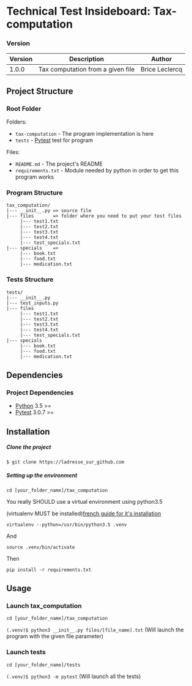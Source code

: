 # Technical Test Insideboard: Tax-computation

### Version

| Version | Description | Author |
| ------- | ----------- | ------ |
| 1.0.0     | Tax computation from a given file | Brice Leclercq |


## Project Structure

### Root Folder

Folders:

* `tax-computation` - The program implementation is here
* `tests` - [Pytest](https://docs.pytest.org/en/latest/) test for program

Files:

* `README.md` - The project's README
* `requirements.txt` - Module needed by python in order to get this program works

### Program Structure
```
tax_computation/
|--- __init__.py => source file
|--- files       => folder where you need to put your test files
     |--- test1.txt
     |--- test2.txt
     |--- test3.txt
     |--- test4.txt
     |--- test_specials.txt
|--- specials    => 
     |--- book.txt
     |--- food.txt
     |--- medication.txt
```

### Tests Structure
```
tests/
|--- __init__.py
|--- test_inputs.py
|--- files
     |--- test1.txt
     |--- test2.txt
     |--- test3.txt
     |--- test4.txt
     |--- test_specials.txt
|--- specials
     |--- book.txt
     |--- food.txt
     |--- medication.txt
```

## Dependencies

### Project Dependencies 

* [Python](https://www.python.org/downloads/) 3.5 >=
* [Pytest](https://docs.pytest.org/en/latest/) 3.0.7 >=

## Installation

##### Clone the project
`$ git clone https://ladresse_sur_github.com`

##### Setting up the environment

`cd [your_folder_name]/tax_computation`

You really SHOULD use a virtual environment using python3.5

(virtualenv MUST be installed)[french guide for it's installation](http://python-guide-pt-br.readthedocs.io/fr/latest/dev/virtualenvs.html)

`virtualenv --python=/usr/bin/python3.5 .venv`

And

`source .venv/bin/activate`

Then

`pip install -r requirements.txt`

## Usage

### Launch tax_computation

`cd [your_folder_name]/tax_computation`

`(.venv)$ python3 __init__.py files/[file_name].txt` (Will launch the program with the given file parameter)

### Launch tests

`cd [your_folder_name]/tests`

`(.venv)$ python3 -m pytest` (Will launch all the tests)
